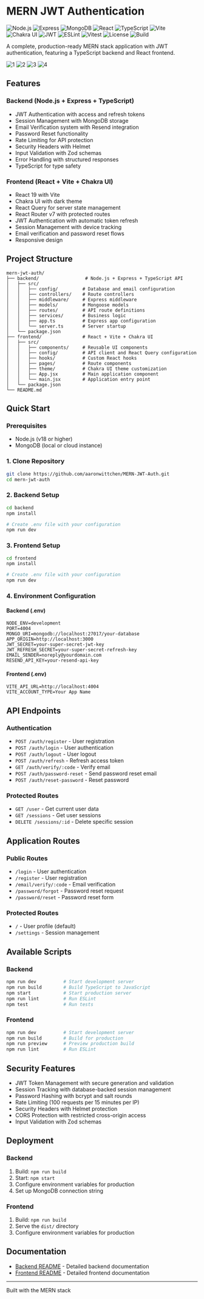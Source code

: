 # MERN JWT Authentication

![Node.js](https://img.shields.io/badge/Node-18%2B-lightgreen)
![Express](https://img.shields.io/badge/Express-4.18.2-blue)
![MongoDB](https://img.shields.io/badge/MongoDB-6.0-green)
![React](https://img.shields.io/badge/React-19.0-blue)
![TypeScript](https://img.shields.io/badge/TypeScript-5.3.0-blue)
![Vite](https://img.shields.io/badge/Vite-4.5.0-orange)
![Chakra UI](https://img.shields.io/badge/Chakra_UI-2.7.2-purple)
![JWT](https://img.shields.io/badge/JWT-authentication-yellow)
![ESLint](https://img.shields.io/badge/ESLint-configured-blueviolet)
![Vitest](https://img.shields.io/badge/Vitest-testing-lightgrey)
![License](https://img.shields.io/badge/License-MIT-blue)
![Build](https://img.shields.io/badge/build-passing-brightgreen)

A complete, production-ready MERN stack application with JWT authentication, featuring a TypeScript backend and React frontend.

![1](frontend/public/1.png)
![2](frontend/public/2.png)
![3](frontend/public/3.png)
![4](frontend/public/4.png)

## Features

### Backend (Node.js + Express + TypeScript)

- JWT Authentication with access and refresh tokens
- Session Management with MongoDB storage
- Email Verification system with Resend integration
- Password Reset functionality
- Rate Limiting for API protection
- Security Headers with Helmet
- Input Validation with Zod schemas
- Error Handling with structured responses
- TypeScript for type safety

### Frontend (React + Vite + Chakra UI)

- React 19 with Vite
- Chakra UI with dark theme
- React Query for server state management
- React Router v7 with protected routes
- JWT Authentication with automatic token refresh
- Session Management with device tracking
- Email verification and password reset flows
- Responsive design

## Project Structure

```
mern-jwt-auth/
├── backend/                 # Node.js + Express + TypeScript API
│   ├── src/
│   │   ├── config/         # Database and email configuration
│   │   ├── controllers/    # Route controllers
│   │   ├── middleware/     # Express middleware
│   │   ├── models/         # Mongoose models
│   │   ├── routes/         # API route definitions
│   │   ├── services/       # Business logic
│   │   ├── app.ts          # Express app configuration
│   │   └── server.ts       # Server startup
│   └── package.json
├── frontend/               # React + Vite + Chakra UI
│   ├── src/
│   │   ├── components/     # Reusable UI components
│   │   ├── config/         # API client and React Query configuration
│   │   ├── hooks/          # Custom React hooks
│   │   ├── pages/          # Route components
│   │   ├── theme/          # Chakra UI theme customization
│   │   ├── App.jsx         # Main application component
│   │   └── main.jsx        # Application entry point
│   └── package.json
└── README.md
```

## Quick Start

### Prerequisites

- Node.js (v18 or higher)
- MongoDB (local or cloud instance)

### 1. Clone Repository

```bash
git clone https://github.com/aaronwittchen/MERN-JWT-Auth.git
cd mern-jwt-auth
```

### 2. Backend Setup

```bash
cd backend
npm install

# Create .env file with your configuration
npm run dev
```

### 3. Frontend Setup

```bash
cd frontend
npm install

# Create .env file with your configuration
npm run dev
```

### 4. Environment Configuration

#### Backend (.env)

```env
NODE_ENV=development
PORT=4004
MONGO_URI=mongodb://localhost:27017/your-database
APP_ORIGIN=http://localhost:3000
JWT_SECRET=your-super-secret-jwt-key
JWT_REFRESH_SECRET=your-super-secret-refresh-key
EMAIL_SENDER=noreply@yourdomain.com
RESEND_API_KEY=your-resend-api-key
```

#### Frontend (.env)

```env
VITE_API_URL=http://localhost:4004
VITE_ACCOUNT_TYPE=Your App Name
```

## API Endpoints

### Authentication

- `POST /auth/register` - User registration
- `POST /auth/login` - User authentication
- `POST /auth/logout` - User logout
- `POST /auth/refresh` - Refresh access token
- `GET /auth/verify/:code` - Verify email
- `POST /auth/password-reset` - Send password reset email
- `POST /auth/reset-password` - Reset password

### Protected Routes

- `GET /user` - Get current user data
- `GET /sessions` - Get user sessions
- `DELETE /sessions/:id` - Delete specific session

## Application Routes

### Public Routes

- `/login` - User authentication
- `/register` - User registration
- `/email/verify/:code` - Email verification
- `/password/forgot` - Password reset request
- `/password/reset` - Password reset form

### Protected Routes

- `/` - User profile (default)
- `/settings` - Session management

## Available Scripts

### Backend

```bash
npm run dev          # Start development server
npm run build        # Build TypeScript to JavaScript
npm start            # Start production server
npm run lint         # Run ESLint
npm test             # Run tests
```

### Frontend

```bash
npm run dev          # Start development server
npm run build        # Build for production
npm run preview      # Preview production build
npm run lint         # Run ESLint
```

## Security Features

- JWT Token Management with secure generation and validation
- Session Tracking with database-backed session management
- Password Hashing with bcrypt and salt rounds
- Rate Limiting (100 requests per 15 minutes per IP)
- Security Headers with Helmet protection
- CORS Protection with restricted cross-origin access
- Input Validation with Zod schemas

## Deployment

### Backend

1. Build: `npm run build`
2. Start: `npm start`
3. Configure environment variables for production
4. Set up MongoDB connection string

### Frontend

1. Build: `npm run build`
2. Serve the `dist/` directory
3. Configure environment variables for production

## Documentation

- [Backend README](./backend/README.md) - Detailed backend documentation
- [Frontend README](./frontend/README.md) - Detailed frontend documentation

---

Built with the MERN stack
